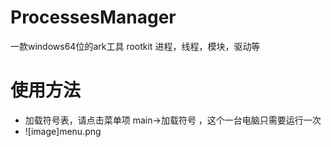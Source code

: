 # ProcessesManager
一款windows64位的ark工具 rootkit
进程，线程，模块，驱动等

# 使用方法
* 加载符号表，请点击菜单项  main->加载符号  ，这个一台电脑只需要运行一次
* ![image]menu.png
